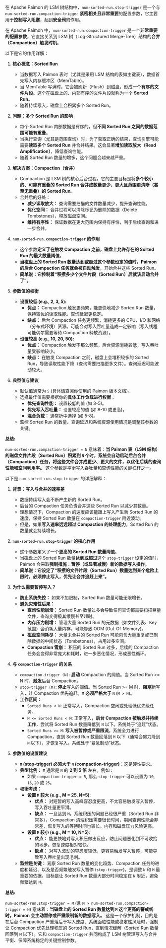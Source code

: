 在 Apache Paimon 的 LSM 树结构中，`num-sorted-run.stop-trigger` 是一个与 `num-sorted-run.compaction-trigger` **紧密相关且非常重要**的配置参数，它主要用于**控制写入阻塞**，起到**安全阀**的作用。

在 Apache Paimon 中，`num-sorted-run.compaction-trigger` 是一个**非常重要的配置参数**，它直接关系到 LSM 树（Log-Structured Merge-Tree）结构的**合并（Compaction）触发时机**。

以下是它的作用详解：

1.  **核心概念：Sorted Run**
    *   当数据写入 Paimon 表时（尤其是采用 LSM 结构的表如主键表），数据首先写入内存缓冲区（MemTable）。
    *   当 MemTable 写满时，它会被刷新（Flush）到磁盘，形成一个**有序的文件片段**。这个在磁盘上的、内部有序的文件片段就称为一个 **Sorted Run**。
    *   随着持续写入，磁盘上会积累多个 Sorted Run。

2.  **问题：多个 Sorted Run 的影响**
    *   每个 Sorted Run 内部数据是有序的，但**不同 Sorted Run 之间的数据范围可能有重叠**。
    *   当执行查询（尤其是范围查询）时，为了获取正确的结果，查询引擎可能需要**读取多个 Sorted Run** 并合并结果。这会显著**增加读取放大（Read Amplification）**，降低查询性能。
    *   随着 Sorted Run 数量的增多，这个问题会越来越严重。

3.  **解决方案：Compaction（合并）**
    *   Compaction 是 LSM 树的核心后台过程。它的主要目标是将**多个较小的、可能有重叠的 Sorted Run 合并成数量更少、更大且范围更清晰（甚至无重叠）的 Sorted Run**。
    *   合并后的好处：
        *   **减少读取放大：** 查询需要扫描的文件数量减少，提升查询性能。
        *   **优化空间：** 合并过程可以清除标记为删除的数据（Delete Tombstones），释放磁盘空间。
        *   **维持有序性：** 保证数据在更大范围内保持有序性，利于后续查询和进一步合并。

4.  **`num-sorted-run.compaction-trigger` 的作用**
    *   这个参数**定义了在触发 Compaction 之前，磁盘上允许存在的 Sorted Run 的最大数量阈值**。
    *   **当磁盘上的 Sorted Run 数量达到或超过这个参数设定的值时，Paimon 的后台 Compaction 任务就会被自动触发**，开始合并这些 Sorted Run。
    *   **简单说：它控制着“积攒多少个文件片段（Sorted Run）后就该启动合并了”。**

5.  **参数值的权衡**
    *   **设置较低 (e.g., 2, 3, 5):**
        *   **优点：** Compaction 触发更频繁，能更快地减少 Sorted Run 数量，保持较优的读取性能。查询延迟更稳定。
        *   **缺点：** 后台 Compaction 任务更频繁，消耗更多的 CPU、I/O 和网络（分布式环境）资源。可能会对写入吞吐量造成一定影响（写入线程可能偶尔需要等待 Compaction 释放资源）。
    *   **设置较高 (e.g., 10, 20, 50):**
        *   **优点：** Compaction 触发不那么频繁，后台资源消耗较低，写入吞吐量受影响较小。
        *   **缺点：** 在触发 Compaction 之前，磁盘上会堆积较多的 Sorted Run，导致读取性能下降（查询需要扫描更多文件）。查询延迟可能波动较大。

6.  **典型值与建议**
    *   默认值通常为 `5` (具体请查阅你使用的 Paimon 版本文档)。
    *   选择最佳值需要根据你的**具体工作负载进行权衡**：
        *   **优先查询性能：** 设置较低的值 (如 3-5)。
        *   **优先写入吞吐量：** 设置较高的值 (如 8-10 或更高)。
        *   **混合负载：** 通常折中选择 (如 5-8)。
    *   监控 Sorted Run 的数量、查询延迟和系统资源使用情况是调整该参数的关键。

**总结:**

`num-sorted-run.compaction-trigger = N` 意味着：**当 Paimon 表（LSM 结构）的磁盘文件片段（Sorted Run）积累到 `N` 个时，系统会自动启动后台合并（Compaction）任务，将这些文件合并成更少、更大的文件，以优化后续的查询性能和空间利用率。** 这个参数是平衡写入吞吐量和查询性能的关键杠杆之一。

以下是 `num-sorted-run.stop-trigger` 的详细解释：

1.  **背景：写入与合并的速率差**
    *   数据持续写入会不断产生新的 Sorted Run。
    *   后台的 Compaction 任务负责合并这些 Sorted Run 以减少其数量。
    *   理想情况下，Compaction 的速度应该能跟上写入产生新 Sorted Run 的速度，保持 Sorted Run 数量在 `compaction-trigger` 附近波动。
    *   但是，如果**写入速率远远超过 Compaction 的处理能力**，Sorted Run 的数量就会持续增长。

2.  **`num-sorted-run.stop-trigger` 的核心作用**
    *   这个参数定义了一个**更高的 Sorted Run 数量阈值**。
    *   当磁盘上的 Sorted Run 数量**达到或超过**这个 `stop-trigger` 设定的值时，Paimon 会采取**强制措施**：**暂停（或显著减慢）新的数据写入操作**。
    *   **简单说：它设定了“积攒的文件片段（Sorted Run）数量达到某个危险上限时，必须停止写入，优先让合并追赶上来”。**

3.  **为什么需要暂停写入？**
    *   **防止系统失控：** 如果不加限制，Sorted Run 数量可能无限增长。
    *   **避免灾难性后果：**
        *   **查询性能崩溃：** Sorted Run 数量过多会导致任何查询都需要扫描巨量文件，查询变得极其缓慢甚至超时。
        *   **内存压力剧增：** 管理大量 Sorted Run 的元数据（如文件列表、Key 范围）会消耗大量内存，可能导致 OOM (Out-Of-Memory)。
        *   **磁盘空间耗尽：** 大量未合并的 Sorted Run 可能包含大量重复或已删除数据的中间状态（Tombstones），占用过多空间。
        *   **Compaction 雪崩：** 积压的 Sorted Run 过多，后续的 Compaction 任务会变得非常庞大和耗时，进一步恶化情况，形成恶性循环。

4.  **与 `compaction-trigger` 的关系**
    *   `compaction-trigger (N)`: **启动** Compaction 的阈值。当 Sorted Run >= N 时，**触发**后台 Compaction。
    *   `stop-trigger (M)`: **停止**写入的阈值。当 Sorted Run >= M 时，**阻塞**新写入，让 Compaction 优先追赶。`M` **必须严格大于** `N` (`M > N`)。
    *   **工作区间：**
        *   `Sorted Runs < N`: 正常写入，Compaction 空闲或处理低优先级任务。
        *   `N <= Sorted Runs < M`: 正常写入，**后台 Compaction 被触发并持续工作**，尝试将 Sorted Run 数量降低到 `N` 以下。系统处于“追赶”状态。
        *   `Sorted Runs >= M`: **写入被暂停或严重限流**。系统全力进行 Compaction，直到 Sorted Run 数量回落到 `M` 以下（通常会努力降到 `N` 以下），才恢复写入。系统处于“紧急制动”状态。

5.  **参数值的设置建议**
    *   **`M` (stop-trigger) 必须大于 `N` (compaction-trigger)**：这是硬性要求。
    *   **典型比例：** `M` 通常是 `N` 的 **2 到 5 倍** 左右。例如：
        *   如果 `compaction-trigger = 5`, 那么 `stop-trigger` 可以设置为 `10`, `15`, `20` 或 `25`。
    *   **权衡考虑：**
        *   **设置 `M` 较大 (e.g., M = 25, N=5)**:
            *   **优点：** 对短暂的写入高峰容忍度更高，不太容易触发写入暂停，写入吞吐量更平滑。
            *   **缺点：** 一旦达到 `M`，系统积压的问题已经很严重（Sorted Run 非常多），Compaction 清理积压需要很长时间，期间查询性能会非常差，恢复写入的等待时间也较长。内存和磁盘压力风险更高。
        *   **设置 `M` 较小 (e.g., M = 10, N=5)**:
            *   **优点：** 能更快地对写入积压做出反应，防止问题恶化到不可收拾的地步。恢复速度相对较快。
            *   **缺点：** 对写入波动的容忍度较低，更容易触发写入暂停，可能导致写入吞吐量出现毛刺。
    *   **监控是关键：** 观察 Sorted Run 数量的变化趋势、Compaction 任务的进度和延迟、以及是否频繁触发写入暂停 (`stop-trigger`)，是调整 `N` 和 `M` 最重要的依据。目标是让 Sorted Run 数量大部分时间稳定在 `N` 附近，避免频繁达到 `M`。

**总结:**

`num-sorted-run.stop-trigger = M` (且 `M > num-sorted-run.compaction-trigger = N`) 意味着：**当磁盘上的 Sorted Run 数量达到 `M` 这个更高的警戒线时，Paimon 会主动暂停或严重限制新的数据写入。** 这是一个保护机制，目的是在后台 Compaction 严重落后于写入速度、系统面临性能或稳定性风险时，强制让 Compaction 优先处理积压的 Sorted Run，直到情况缓解（Sorted Run 数量回落到 `M` 以下）。它和 `compaction-trigger` 共同构成了 LSM 树管理写入与合并平衡、保障系统稳定的关键控制参数。
